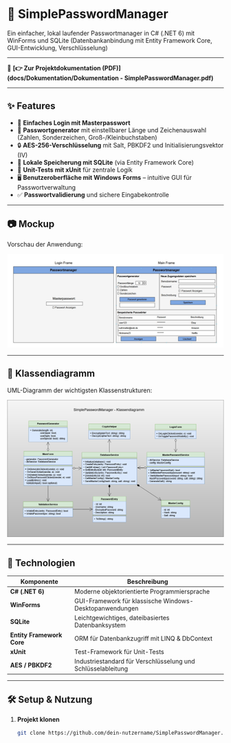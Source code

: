 # 🔐 SimplePasswordManager

Ein einfacher, lokal laufender Passwortmanager in C# (.NET 6) mit WinForms und SQLite
(Datenbankanbindung mit Entity Framework Core, GUI-Entwicklung, Verschlüsselung)

---

📄 **[👉 Zur Projektdokumentation (PDF)](docs/Dokumentation/Dokumentation - SimplePasswordManager.pdf)**  


---

## ✨ Features

- 💬 **Einfaches Login mit Masterpasswort**
- 🧠 **Passwortgenerator** mit einstellbarer Länge und Zeichenauswahl (Zahlen, Sonderzeichen, Groß-/Kleinbuchstaben)
- 🔒 **AES-256-Verschlüsselung** mit Salt, PBKDF2 und Initialisierungsvektor (IV)
- 💾 **Lokale Speicherung mit SQLite** (via Entity Framework Core)
- 🧪 **Unit-Tests mit xUnit** für zentrale Logik
- 🖥️ **Benutzeroberfläche mit Windows Forms** – intuitive GUI für Passwortverwaltung
- ✅ **Passwortvalidierung** und sichere Eingabekontrolle

---

## 📷 Mockup

Vorschau der Anwendung:

![Mockup](docs/mockup/mockup.jpg)

---

## 🧩 Klassendiagramm

UML-Diagramm der wichtigsten Klassenstrukturen:

![Klassendiagramm](docs/UML/class_diagram.png)

---

## 🚀 Technologien

| Komponente           | Beschreibung                                                |
|----------------------|-------------------------------------------------------------|
| **C# (.NET 6)**       | Moderne objektorientierte Programmiersprache                |
| **WinForms**          | GUI-Framework für klassische Windows-Desktopanwendungen     |
| **SQLite**            | Leichtgewichtiges, dateibasiertes Datenbanksystem           |
| **Entity Framework Core** | ORM für Datenbankzugriff mit LINQ & DbContext         |
| **xUnit**             | Test-Framework für Unit-Tests                               |
| **AES / PBKDF2**      | Industriestandard für Verschlüsselung und Schlüsselableitung |

---

## 🛠️ Setup & Nutzung

1. **Projekt klonen**
   ```bash
   git clone https://github.com/dein-nutzername/SimplePasswordManager.git